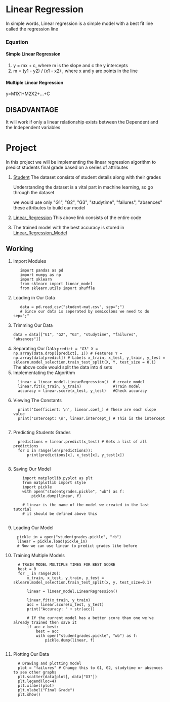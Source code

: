 # Linear Regression
In simple words, Linear regression is a simple model with a best fit line called the regression line
### Equation
#### Simple Linear Regression
  1. y = mx + c, where m is the slope and c the y intercepts
  2. m = (y1 - y2) / (x1 - x2) , where x and y are points in  the line
#### Multiple Linear Regression
   y=M1X1+M2X2+...+C
## DISADVANTAGE
  It will work if only a linear relationship exists between the Dependent and the Independent variables
# Project
In this project we will be implementing the linear regression algorithm to predict students final grade based on a series of attributes
  1. [Student](./student-mat.csv "Dataset")
        The dataset consists of student details along with their grades
        
        Understanding the dataset is a vital part in machine learning, so go through the dataset
        
        we would use only "G1", "G2", "G3", "studytime", "failures", "absences" these attributes to build our model
  2. [Linear_Regression](./linear-regression.py "Code")
         This above link consists of the entire code 
  3. The trained model with the best accuracy is stored in [Linear_Regression_Model](./studentgrades.pickle "Model")
## Working
  1. Import Modules
      ```
         import pandas as pd
         import numpy as np
         import sklearn
         from sklearn import linear_model
         from sklearn.utils import shuffle
      ```   
  2. Loading in Our Data
      ```
         data = pd.read_csv("student-mat.csv", sep=";")
         # Since our data is seperated by semicolons we need to do sep=";"
      ```   
  3. Trimming Our Data
      ```
      data = data[["G1", "G2", "G3", "studytime", "failures", "absences"]]
      ```
  4. Separating Our Data
    ```
      predict = "G3"
      X = np.array(data.drop([predict], 1)) # Features
      Y = np.array(data[predict]) # Labels
      x_train, x_test, y_train, y_test = sklearn.model_selection.train_test_split(X, Y, test_size = 0.1)
    ```
      The above code would split the data into 4 sets
 5. Implementating the Algorithm
    ```
      linear = linear_model.LinearRegression()  # create model
      linear.fit(x_train, y_train)              #Train model
      accuracy = linear.score(x_test, y_test)   #Check accuracy
     ```
 6. Viewing The Constants
    ```
      print('Coefficient: \n', linear.coef_) # These are each slope value
      print('Intercept: \n', linear.intercept_) # This is the intercept
  
 7. Predicting Students Grades
    ```
      predictions = linear.predict(x_test) # Gets a list of all predictions
      for x in range(len(predictions)):
          print(predictions[x], x_test[x], y_test[x])
      
    ```
 8. Saving Our Model
    ```
        import matplotlib.pyplot as plt
        from matplotlib import style
        import pickle
        with open("studentgrades.pickle", "wb") as f:
            pickle.dump(linear, f)

        # linear is the name of the model we created in the last tutorial
        # it should be defined above this
 
 9.  Loading Our Model
   ```
        pickle_in = open("studentgrades.pickle", "rb")
        linear = pickle.load(pickle_in)
        # Now we can use linear to predict grades like before
   ```
10. Training Multiple Models
      ```
        # TRAIN MODEL MULTIPLE TIMES FOR BEST SCORE
        best = 0
        for _ in range(20):
            x_train, x_test, y_train, y_test = sklearn.model_selection.train_test_split(x, y, test_size=0.1)

            linear = linear_model.LinearRegression()

            linear.fit(x_train, y_train)
            acc = linear.score(x_test, y_test)
            print("Accuracy: " + str(acc))

            # If the current model has a better score than one we've already trained then save it
            if acc > best:
                best = acc
                with open("studentgrades.pickle", "wb") as f:
                    pickle.dump(linear, f)
        
 11.  Plotting Our Data
      ```
        # Drawing and plotting model
        plot = "failures" # Change this to G1, G2, studytime or absences to see other graphs
        plt.scatter(data[plot], data["G3"]) 
        plt.legend(loc=4)
        plt.xlabel(plot)
        plt.ylabel("Final Grade")
        plt.show()
      ```
